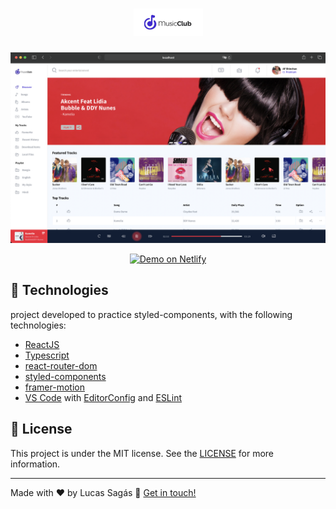 <h1 align="center">
    <img alt="Music Club" src="https://github.com/lucassagas/Music-Club/blob/master/src/assets/git/logo.png" />
</h1>

![App Screenshot](https://github.com/lucassagas/Music-Club/blob/master/src/assets/git/preview.png)

<p align="center">
  <a href="https://wizardly-hawking-310a8d.netlify.app" target="_blank">
    <img alt="Demo on Netlify" src="https://res.cloudinary.com/lukemorales/image/upload/v1599785319/readme_logos/demo_on_netlify_umjmch.png">
  </a>
</p>

## :rocket: Technologies

project developed to practice styled-components, with the following technologies:

- [ReactJS](https://reactjs.org/)
- [Typescript][ts]
- [react-router-dom](https://github.com/ReactTraining/react-router)
- [styled-components](https://www.styled-components.com/)
- [framer-motion](https://www.framer.com/motion/)
- [VS Code][vscode] with [EditorConfig][vceditconfig] and [ESLint][vceslint]

## :memo: License

This project is under the MIT license. See the [LICENSE](https://github.com/lucassagas/Music-Club/blob/main/LICENSE) for more information.

---

Made with ♥ by Lucas Sagás :wave: [Get in touch!](https://www.linkedin.com/in/lucas-sagas-7212701ba/)

[ts]: https://www.typescriptlang.org
[vscode]: https://code.visualstudio.com/
[yarn]: https://yarnpkg.com/
[vceditconfig]: https://marketplace.visualstudio.com/items?itemName=EditorConfig.EditorConfig
[vceslint]: https://marketplace.visualstudio.com/items?itemName=dbaeumer.vscode-eslint
